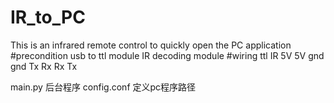 # IR_to_PC
This is an infrared remote control to quickly open the PC application
#precondition
   usb to ttl module
   IR decoding module
#wiring
    ttl    IR
    5V     5V
    gnd    gnd
   Tx      Rx
   Rx      Tx

main.py      后台程序
config.conf  定义pc程序路径

